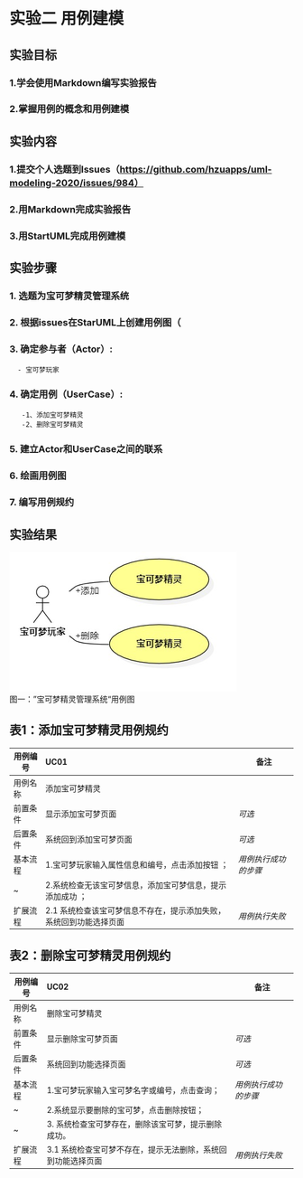 # 实验二 用例建模

## 实验目标
  ### 1.学会使用Markdown编写实验报告  
  ### 2.掌握用例的概念和用例建模
  
## 实验内容
  ### 1.提交个人选题到Issues（https://github.com/hzuapps/uml-modeling-2020/issues/984）  
  ### 2.用Markdown完成实验报告  
  ### 3.用StartUML完成用例建模
## 实验步骤  
 ### 1. 选题为宝可梦精灵管理系统 
 ### 2. 根据issues在StarUML上创建用例图（
 ### 3. 确定参与者（Actor）:  
      - 宝可梦玩家
 ### 4. 确定用例（UserCase）:   
       -1、添加宝可梦精灵
       -2、删除宝可梦精灵
 ### 5. 建立Actor和UserCase之间的联系
 ### 6. 绘画用例图
 ### 7. 编写用例规约
  
  ## 实验结果
  ![第一个UML图](./BaoKeUseCase.jpg)  
  图一：”宝可梦精灵管理系统“用例图
  
  
  ## 表1：添加宝可梦精灵用例规约  

用例编号  | UC01 | 备注  
-|:-|-  
用例名称  | 添加宝可梦精灵  |   
前置条件  |   显示添加宝可梦页面| *可选*   
后置条件  |   系统回到添加宝可梦页面 | *可选*   
基本流程  | 1.宝可梦玩家输入属性信息和编号，点击添加按钮 ；  |    *用例执行成功的步骤*
~| 2.系统检查无该宝可梦信息，添加宝可梦信息，提示添加成功 ；  |    
扩展流程  | 2.1 系统检查该宝可梦信息不存在，提示添加失败，系统回到功能选择页面 |*用例执行失败* 

## 表2：删除宝可梦精灵用例规约  

用例编号  | UC02 | 备注  
-|:-|-  
用例名称  | 删除宝可梦精灵 |   
前置条件  |   显示删除宝可梦页面| *可选*   
后置条件  |   系统回到功能选择页面 | *可选*   
基本流程  | 1.宝可梦玩家输入宝可梦名字或编号，点击查询；  |*用例执行成功的步骤*    
~| 2.系统显示要删除的宝可梦，点击删除按钮；  |   
~| 3. 系统检查宝可梦存在，删除该宝可梦，提示删除成功。|     
扩展流程  | 3.1 系统检查宝可梦不存在，提示无法删除，系统回到功能选择页面 |*用例执行失败*    


